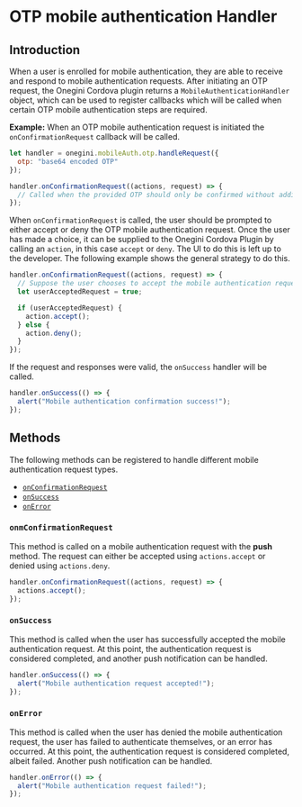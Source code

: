 # OTP mobile authentication Handler

<!-- toc -->

## Introduction

When a user is enrolled for mobile authentication, they are able to receive and respond to mobile authentication requests. After initiating an OTP request, the Onegini Cordova plugin returns a `MobileAuthenticationHandler` object, which can be used to register callbacks which will be called when certain OTP mobile authentication steps are required.

**Example:** When an OTP mobile authentication request is initiated the `onConfirmationRequest` callback will be called.

```js
let handler = onegini.mobileAuth.otp.handleRequest({
  otp: "base64 encoded OTP"
});

handler.onConfirmationRequest((actions, request) => {
  // Called when the provided OTP should only be confirmed without additional verification.
});
```

When `onConfirmationRequest` is called, the user should be prompted to either accept or deny the OTP mobile authentication request. Once the user has made a choice, it can be supplied to the Onegini Cordova Plugin by calling an `action`, in this case `accept` or `deny`. The UI to do this is left up to the developer. The following example shows the general strategy to do this.

```js
handler.onConfirmationRequest((actions, request) => {
  // Suppose the user chooses to accept the mobile authentication request.
  let userAcceptedRequest = true;

  if (userAcceptedRequest) {
    action.accept();
  } else {
    action.deny();
  }
});
```

If the request and responses were valid, the `onSuccess` handler will be called.

```js
handler.onSuccess(() => {
  alert("Mobile authentication confirmation success!");
});
```

## Methods

The following methods can be registered to handle different mobile authentication request types.

- [`onConfirmationRequest`](#onconfirmationrequest)
- [`onSuccess`](#onsuccess)
- [`onError`](#onerror)

### `onmConfirmationRequest`

This method is called on a mobile authentication request with the **push** method. The request can either be accepted using `actions.accept` or denied using `actions.deny`.

```js
handler.onConfirmationRequest((actions, request) => {
  actions.accept();
});
```

### `onSuccess`

This method is called when the user has successfully accepted the mobile authentication request. At this point, the authentication request is considered completed, and another push notification can be handled.

```js
handler.onSuccess(() => {
  alert("Mobile authentication request accepted!");
});
```

### `onError`

This method is called when the user has denied the mobile authentication request, the user has failed to authenticate themselves, or an error has occurred. At this point, the authentication request is considered completed, albeit failed. Another push notification can be handled.

```js
handler.onError(() => {
  alert("Mobile authentication request failed!");
});
```
